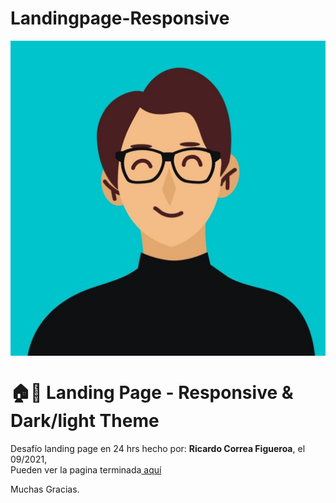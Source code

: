 # Landingpage-Responsive
<!---->
<div align="center">
<img src="./ReadMeFiles/app.jpg" align="center">
</div>

# 🏠🤗 Landing Page - Responsive & Dark/light Theme

<p>Desafío landing page en 24 hrs hecho por: <strong>Ricardo Correa Figueroa</strong>, el 09/2021,</br>
Pueden ver la pagina terminada<a href="#" target="_blank"> aquí </a></p>

Muchas Gracias.
